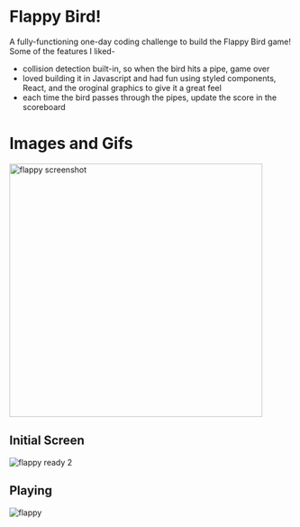 # Flappy Bird!
A fully-functioning one-day coding challenge to build the Flappy Bird game! Some of the features I liked-
- collision detection built-in, so when the bird hits a pipe, game over
- loved building it in Javascript and had fun using styled components, React, and the oroginal graphics to give it a great feel
- each time the bird passes through the pipes, update the score in the scoreboard

# Images and Gifs

<img width="449" alt="flappy screenshot" src="https://user-images.githubusercontent.com/91355631/166168239-45b6f810-ce92-42b7-89b4-365845e6e6ce.png">

## Initial Screen

![flappy ready 2](https://user-images.githubusercontent.com/91355631/166168630-1fc4f741-cec2-4833-851a-ba3e98c25ae3.gif)

## Playing

![flappy ](https://user-images.githubusercontent.com/91355631/166168263-72b62fb8-07e7-452b-89e7-cfbed27b6a16.gif)


